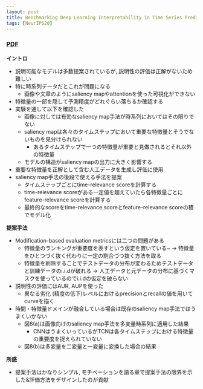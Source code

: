 ```yaml
---
layout: post
title: Benchmarking Deep Learning Interpretability in Time Series Predictions 
tags: [NeurIPS20]
---
```


<!--more-->

### [PDF](https://papers.nips.cc/paper/2020/file/47a3893cc405396a5c30d91320572d6d-Paper.pdf)
**イントロ**
- 説明可能なモデルは多数提案されているが, 説明性の評価は正解がないため難しい
- 特に時系列データだとこれが問題になる
  - 画像や文章のようにsaliency mapやattentionを使った可視化ができない
- 特徴量の一部を隠して予測精度がどれぐらい落ちるか確認する
- 実験を通して以下を確認した
  - 画像に対しては有効なsaliency map手法が時系列においてはその限りでない
  - saliency mapは各々のタイムステップにおいて重要な特徴量とそうでないものを見分けられない
    - あるタイムステップで一つの特徴量が重要と見做されるとそれ以外の特徴量 
  - モデルの構造がsaliency mapの出力に大きく影響する
- 重要な特徴量を正解として含む人工データを生成し評価に使用
- saliency map手法の後段で使える手法を提案 
  - タイムステップごとにtime-relevance scoreを計算する
  - time-relevance scoreがある一定値を超えていたら各特徴量ごとにfeature-relevance scoreを計算する
  - 最終的なscoreをtime-relevance scoreとfeature-relevance scoreの積でモデル化

**提案手法**
- Modification-based evaluation metricsには二つの問題がある
  - 特徴量のランキングが重要度を表すという仮定を置いている~
  -> 特徴量をひとつづく抜く代わりに一定の割合づつ抜く方法を取る
  - 特徴量を削除することでテストデータの分布が変わるためテストデータと訓練データのi.i.dが破れる
  -> 人工データと元データの分布に基づくマスクを使っているのでi.i.dの仮定を破らない
- 説明性の評価にはAUR, AUPを使った
  - 異なる劣化 (精度の低下)レベルにおけるprecisionとrecallの値を用いてcurveを描く
- 時間・特徴量ドメインが融合している場合は既存のsaliency map手法ではうまくいかない
  - 図8(a)は画像向けのsaliency map手法を多変量時系列に適用した結果
    - CNNはうまくいっているがTCNは各タイムステップにおける特徴量の重要度を捉えられていない
  - 図8(b)は多変量を二変量と一変量に変換した場合の結果

**所感**
- 提案手法はかなりシンプル, モチベーションを語る章で提案手法の限界を示した&評価方法をデザインしたのが貢献

